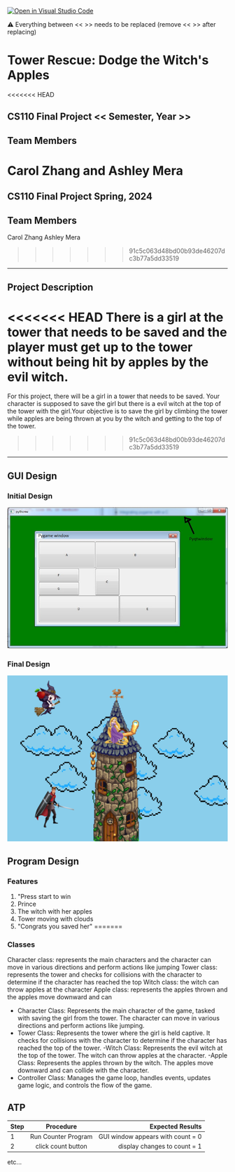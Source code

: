 [![Open in Visual Studio Code](https://classroom.github.com/assets/open-in-vscode-718a45dd9cf7e7f842a935f5ebbe5719a5e09af4491e668f4dbf3b35d5cca122.svg)](https://classroom.github.com/online_ide?assignment_repo_id=14913552&assignment_repo_type=AssignmentRepo)

:warning: Everything between << >> needs to be replaced (remove << >> after replacing)

# Tower Rescue: Dodge the Witch's Apples
<<<<<<< HEAD
## CS110 Final Project  << Semester, Year >>

## Team Members

Carol Zhang and Ashley Mera
=======
## CS110 Final Project   Spring, 2024 

## Team Members

Carol Zhang
Ashley Mera
>>>>>>> 91c5c063d48bd00b93de46207dc3b77a5dd33519

*** 

## Project Description

<<<<<<< HEAD
There is a girl at the tower that needs to be saved and the player must get up to the tower without being hit by apples by the evil witch. 
=======
For this project, there will be a girl in a tower that needs to be saved. Your character is supposed to save the girl but there is a evil witch at the top of the tower with the girl.Your objective is to save the girl by climbing the tower while apples are being thrown at you by the witch and getting to the top of the tower.
>>>>>>> 91c5c063d48bd00b93de46207dc3b77a5dd33519

***    

## GUI Design

### Initial Design

![initial gui](assets/gui.jpg)

### Final Design

![final gui](assets/finalgui.jpg)

## Program Design

### Features


1. "Press start to win
2. Prince
3. The witch with her apples
4. Tower moving with clouds
5. "Congrats you saved her"
=======

### Classes
Character class: represents the main characters and the character can move in various directions and perform actions like jumping 
Tower class: represents the tower and checks for collisions with the character to determine if the character has reached the top 
Witch class: the witch can throw apples at the character
Apple class: represents the apples thrown and the apples move downward and can 

- Character Class: Represents the main character of the game, tasked with saving the girl from the tower. The character can move in various directions and perform actions like jumping.
- Tower Class: Represents the tower where the girl is held captive. It checks for collisions with the character to determine if the character has reached the top of the tower.
-Witch Class: Represents the evil witch at the top of the tower. The witch can throw apples at the character.
-Apple Class: Represents the apples thrown by the witch. The apples move downward and can collide with the character.
- Controller Class: Manages the game loop, handles events, updates game logic, and controls the flow of the game.


## ATP

| Step                 |Procedure             |Expected Results                   |
|----------------------|:--------------------:|----------------------------------:|
|  1                   | Run Counter Program  |GUI window appears with count = 0  |
|  2                   | click count button   | display changes to count = 1      |
etc...
